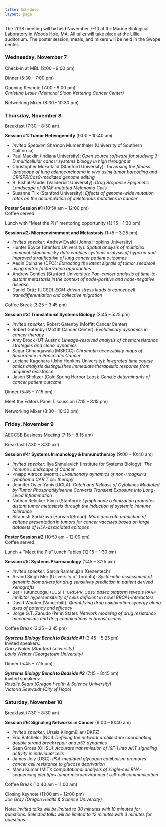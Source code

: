 ```yaml
---
title: Schedule
layout: page
---
```


The 2018 meeting will be held November 7–10 at the Marine Biological Laboratory in Woods Hole, MA. All talks will take place at the Lillie auditorium. The poster session, meals, and mixers will be held in the Swope center.

### Wednesday, November 7

Check-in at MBL (2:00 – 9:00 pm)

Dinner (5:30 – 7:00 pm)

Opening Keynote (7:00 – 8:00 pm)  
*Christina Leslie (Memorial Sloan Kettering Cancer Center)*

Networking Mixer (8:30 – 10:30 pm)

### Thursday, November 8

Breakfast (7:30 – 8:30 am)

**Session #1: Tumor Heterogeneity** (9:00 – 10:40 am)  

- *Invited Speaker:* Shannon Mumenthaler (University of Southern California)
- Paul Macklin (Indiana University): *Open source software for studying 3-D multicellular cancer systems biology in high throughput*
- Christopher McFarland (Stanford University): *Traversing the fitness landscape of lung adenocarcinoma in vivo using tumor barcoding and CRISPR/Cas9-mediated genome editing*
- B. Bishal Paudel (Vanderbilt University): *Drug Response Epigenetic Landscape of BRAF-mutated Melanoma Cells*
- Susanne Tilk (Stanford University): *Effects of genome-wide mutation rates on the accumulation of deleterious mutations in cancer*

**Poster Session #1** (10:50 am – 12:00 pm)  
Coffee served.

Lunch with "Meet the PIs" mentoring opportunity (12:15 – 1:30 pm)

 **Session #2: Microenvironment and Metastasis** (1:45 – 3:25 pm)  

- *Invited speaker:* Andrew Ewald (Johns Hopkins University)
- Hunter Boyce (Stanford University): *Spatial analysis of multiplex immunohistochemistry data enables systems analysis of hypoxia and improved stratification of lung cancer patient outcomes*
- Aedin Culhane (DFCI): *Extracting the latent signals of tumor seed/soil using matrix factorization approaches*
- Andrew Gentles (Stanford University): *Pan-cancer analysis of time-to-distant metastasis in the context of node-positive and node-negative disease*
- Daniel Ortiz (UCSD): *ECM-driven stress leads to cancer cell transdifferentiation and collective migration*

Coffee Break (3:25 – 3:45 pm)

**Session #3: Translational Systems Biology** (3:45 – 5:25 pm)  

- *Invited speaker:* Robert Gatenby (Moffitt Cancer Center)
- Robert Gatenby (Moffitt Cancer Center): *Evolutionary dynamics in cancer therapy*
- Amy Brock (UT Austin): *Lineage-resolved analysis of chemoresistance strategies and clonal dynamics*
- Sagar Chhangawala (MSKCC): *Chromatin accessibility maps of Recurrence in Pancreatic Cancer*
- Luciane Kagohara (John Hopkins University): *Integrated time course omics analysis distinguishes immediate therapeutic response from acquired resistance*
- Jason Sheltzer (Cold Spring Harbor Labs): *Genetic determinants of cancer patient outcome*

Dinner (5:45 – 7:15 pm)

Meet the Editors Panel Discussion (7:15 – 8:15 pm)

Networking Mixer (8:30 – 10:30 pm)

### Friday, November 9

AECCSB Business Meeting (7:15 – 8:15 am)

Breakfast (7:30 – 8:30 am)

**Session #4: Systems Immunology & Immunotherapy** (9:00 – 10:40 am)  

- *Invited speaker:* Ilya Shmulevich (Institute for Systems Biology): *The Immune Landscape of Cancer*
- Philipp Altrock (Moffitt): *Evolutionary dynamics of non-Hodgkin's lymphoma CAR T cell therapy*
- Jennifer Oyler-Yaniv (UCLA): *Catch and Release of Cytokines Mediated by Tumor Phosphatidylserine Converts Transient Exposure into Long-Lived Inflammation*
- Nathan Reticker-Flynn (Stanford): *Lymph node colonization promotes distant tumor metastasis through the induction of systemic immune tolerance*
- Siranush Sarkizova (Harvard/Broad): *More accurate prediction of epitope presentation in tumors for cancer vaccines based on large datasets of HLA-associated epitopes*

**Poster Session #2** (10:50 am – 12:00 pm)  
Coffee served.

Lunch + "Meet the PIs" Lunch Tables (12:15 – 1:30 pm)

**Session #5: Systems Pharmacology** (1:45 – 3:25 pm)  

- *Invited speaker:* Saroja Ramanujan (Genentech)
- Arvind Singh Mer (University of Toronto): *Systematic assessment of genomic biomarkers for drug sensitivity prediction in patient derived xenografts*
- Beril Tutuncuoglu (UCSF): *CRISPR-Cas9 based platform reveals PARP-inhibitor hypersensitivity of cells deficient in novel BRCA1-interactors*
- David Wooten (Vanderbilt): *Quantifying drug combination synergy along axes of potency and efficacy*
- Jorge G.T. Zanudo (Penn State): *Network modeling of drug resistance mechanisms and drug combinations in breast cancer*

Coffee Break (3:25 – 3:45 pm)

***Systems Biology Bench to Bedside #1*** (3:45 – 5:25 pm)  
Invited speakers:  
*Garry Nolan (Stanford University)*  
*Louis Weiner (Georgetown University)*

Dinner (5:45 – 7:15 pm)

***Systems Biology Bench to Bedside #2*** (7:15 – 8:45 pm)  
Invited speakers:  
*Rosalie Sears (Oregon Health & Science University)*  
*Victoria Seewaldt (City of Hope)*

### Saturday, November 10

Breakfast (7:30 – 8:30 am)

**Session #6: Signaling Networks in Cancer** (9:00 – 10:40 am)  

- *Invited speaker:* Ursula Klingmüller (DKFZ)
- Eric Batchelor (NCI): *Defining the network architecture coordinating double strand break repair and p53 dynamics*
- Sean Gross (OHSU): *Accurate transmission of IGF-I into AKT signaling activity in individual cells*
- James Joly (USC): *PKA-mediated glycogen catabolism promotes cancer cell resistance to glucose deprivation*
- Manu Kumar (MIT): *Computational analysis of single-cell RNA-sequencing identifies tumor microenvironment cell-cell communication*

Coffee Break (10:40 am – 11:00 am)

Closing Keynote (11:00 am – 12:00 pm)  
*Joe Gray (Oregon Health & Science University)*

Note: *Invited talks will be limited to 30 minutes with 10 minutes for questions. Selected talks will be limited to 12 minutes with 3 minutes for questions.*
